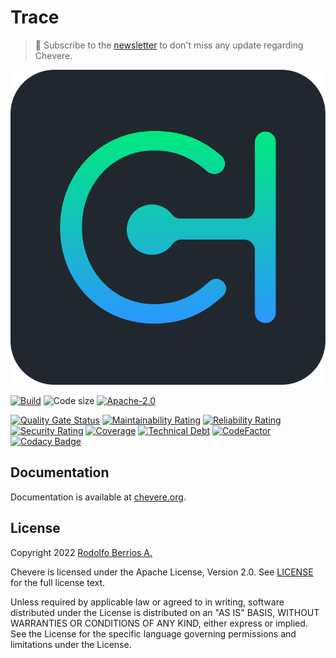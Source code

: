 # Trace

> 🔔 Subscribe to the [newsletter](https://newsletter.chevereto.com/subscription?f=gTmksA6763vPCG763763kYCOTgWu6Kx4BPohVDY97aHddrqis6B763cHay8dhtmMKlI6r3vUfGREZmSvDNNGj3MlrRJV7A) to don't miss any update regarding Chevere.

![Chevere](chevere.svg)

[![Build](https://img.shields.io/github/workflow/status/chevere/trace/Test?style=flat-square)](https://github.com/chevere/trace/actions) ![Code size](https://img.shields.io/github/languages/code-size/chevere/trace?style=flat-square) [![Apache-2.0](https://img.shields.io/github/license/chevere/trace?style=flat-square)](LICENSE)

[![Quality Gate Status](https://sonarcloud.io/api/project_badges/measure?project=chevere_trace&metric=alert_status)](https://sonarcloud.io/dashboard?id=chevere_trace) [![Maintainability Rating](https://sonarcloud.io/api/project_badges/measure?project=chevere_trace&metric=sqale_rating)](https://sonarcloud.io/dashboard?id=chevere_trace) [![Reliability Rating](https://sonarcloud.io/api/project_badges/measure?project=chevere_trace&metric=reliability_rating)](https://sonarcloud.io/dashboard?id=chevere_trace) [![Security Rating](https://sonarcloud.io/api/project_badges/measure?project=chevere_trace&metric=security_rating)](https://sonarcloud.io/dashboard?id=chevere_trace) [![Coverage](https://sonarcloud.io/api/project_badges/measure?project=chevere_trace&metric=coverage)](https://sonarcloud.io/dashboard?id=chevere_trace) [![Technical Debt](https://sonarcloud.io/api/project_badges/measure?project=chevere_trace&metric=sqale_index)](https://sonarcloud.io/dashboard?id=chevere_trace) [![CodeFactor](https://www.codefactor.io/repository/github/chevere/trace/badge)](https://www.codefactor.io/repository/github/chevere/trace) [![Codacy Badge](https://app.codacy.com/project/badge/Grade/b956754f8ff04aaa9ca24a6e4cc21661)](https://www.codacy.com/gh/chevere/trace/dashboard)

## Documentation

Documentation is available at [chevere.org](https://chevere.org/packages/trace).

## License

Copyright 2022 [Rodolfo Berrios A.](https://rodolfoberrios.com/)

Chevere is licensed under the Apache License, Version 2.0. See [LICENSE](LICENSE) for the full license text.

Unless required by applicable law or agreed to in writing, software distributed under the License is distributed on an "AS IS" BASIS, WITHOUT WARRANTIES OR CONDITIONS OF ANY KIND, either express or implied. See the License for the specific language governing permissions and limitations under the License.

